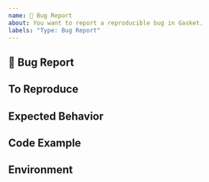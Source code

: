 ```yaml
---
name: 🐛 Bug Report
about: You want to report a reproducible bug in Gasket.
labels: "Type: Bug Report"
---
```


## 🐛 Bug Report
<!--
  A clear and concise description of what the bug is.
  Include screenshots if needed.
-->

## To Reproduce
<!--
  Steps to reproduce the behavior.
-->

## Expected Behavior
<!--
  A clear and concise description of what you expected to happen.
-->

## Code Example
<!--
  Please provide a link to a repository on GitHub, or
  provide a minimal code example that reproduces the problem.

  Issues without a reproduction link are likely to stall.
-->

## Environment
<!--
  Describe the environment and provide any configuration you've used to run Gasket.
-->
